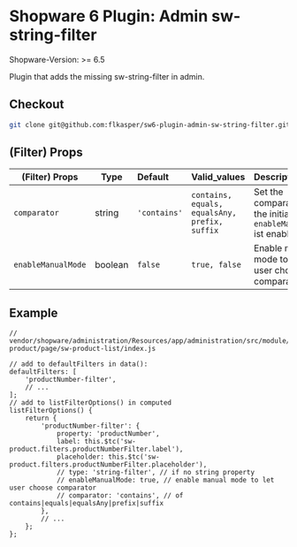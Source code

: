 # Shopware 6 Plugin: Admin sw-string-filter

Shopware-Version: >= 6.5

Plugin that adds the missing sw-string-filter in admin.

## Checkout

```bash
git clone git@github.com:flkasper/sw6-plugin-admin-sw-string-filter.git FlkasperAdminSwStringFilter
```

## (Filter) Props

| (Filter) Props         | Type    | Default          | Valid_values                                      | Description                                                                     |
|------------------------|---------|:-----------------|:--------------------------------------------------|:--------------------------------------------------------------------------------|
| ```comparator```       | string  | ```'contains'``` | ```contains, equals, equalsAny, prefix, suffix``` | Set the comparator or the initial value, if ```enableManualMode``` ist enabled. |
| ```enableManualMode``` | boolean | ```false```      | ```true, false```                                 | Enable manual mode to let the user choose the comparator.                       |

## Example

```
// vendor/shopware/administration/Resources/app/administration/src/module/sw-product/page/sw-product-list/index.js

// add to defaultFilters in data():
defaultFilters: [
    'productNumber-filter',
    // ...
];
// add to listFilterOptions() in computed
listFilterOptions() {
    return {
        'productNumber-filter': {
            property: 'productNumber',
            label: this.$tc('sw-product.filters.productNumberFilter.label'),
            placeholder: this.$tc('sw-product.filters.productNumberFilter.placeholder'),
            // type: 'string-filter', // if no string property
            // enableManualMode: true, // enable manual mode to let user choose comparator
            // comparator: 'contains', // of contains|equals|equalsAny|prefix|suffix
        },
        // ...
    };
};



```
